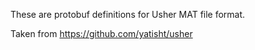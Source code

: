 These are protobuf definitions for Usher MAT file format.

Taken from https://github.com/yatisht/usher
